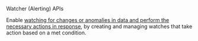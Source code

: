 Watcher (Alerting) APIs

Enable [watching for changes or anomalies in data and perform the necessary actions in response](https://www.elastic.co/guide/en/elasticsearch/reference/master/xpack-alerting.html),
by creating and managing watches that take action based on a met condition.
